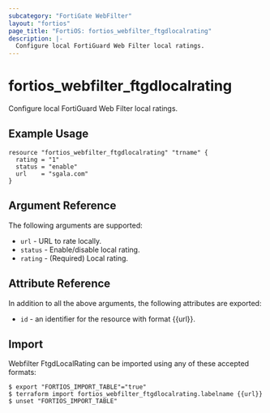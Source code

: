 ```yaml
---
subcategory: "FortiGate WebFilter"
layout: "fortios"
page_title: "FortiOS: fortios_webfilter_ftgdlocalrating"
description: |-
  Configure local FortiGuard Web Filter local ratings.
---
```


# fortios_webfilter_ftgdlocalrating
Configure local FortiGuard Web Filter local ratings.

## Example Usage

```hcl
resource "fortios_webfilter_ftgdlocalrating" "trname" {
  rating = "1"
  status = "enable"
  url    = "sgala.com"
}
```

## Argument Reference


The following arguments are supported:

* `url` - URL to rate locally.
* `status` - Enable/disable local rating.
* `rating` - (Required) Local rating.


## Attribute Reference

In addition to all the above arguments, the following attributes are exported:
* `id` - an identifier for the resource with format {{url}}.

## Import

Webfilter FtgdLocalRating can be imported using any of these accepted formats:
```
$ export "FORTIOS_IMPORT_TABLE"="true"
$ terraform import fortios_webfilter_ftgdlocalrating.labelname {{url}}
$ unset "FORTIOS_IMPORT_TABLE"
```
